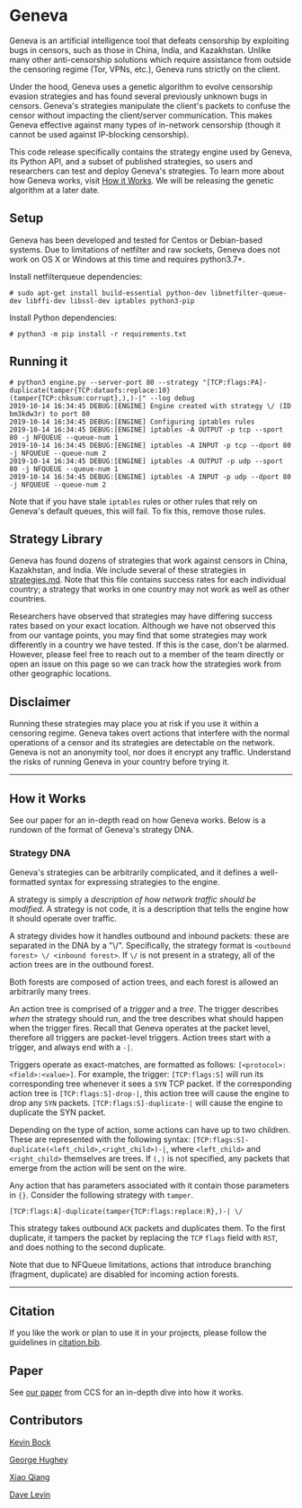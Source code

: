 # Geneva

Geneva is an artificial intelligence tool that defeats censorship by exploiting bugs in censors, such as those in China, India, and Kazakhstan. Unlike many other anti-censorship solutions which require assistance from outside the censoring regime (Tor, VPNs, etc.), Geneva runs strictly on the client.

Under the hood, Geneva uses a genetic algorithm to evolve censorship evasion strategies and has found several previously unknown bugs in censors. Geneva's strategies manipulate the client's packets to confuse the censor without impacting the client/server communication. This makes Geneva effective against many types of in-network censorship (though it cannot be used against IP-blocking censorship). 

This code release specifically contains the strategy engine used by Geneva, its Python API, and a subset of published strategies, so users and researchers can test and deploy Geneva's strategies. To learn more about how Geneva works, visit [How it Works](#How-it-Works). We will be releasing the genetic algorithm at a later date.

## Setup

Geneva has been developed and tested for Centos or Debian-based systems. Due to limitations of
netfilter and raw sockets, Geneva does not work on OS X or Windows at this time and requires python3.7+.

Install netfilterqueue dependencies:
```
# sudo apt-get install build-essential python-dev libnetfilter-queue-dev libffi-dev libssl-dev iptables python3-pip
```

Install Python dependencies:
```
# python3 -m pip install -r requirements.txt
```

## Running it

```
# python3 engine.py --server-port 80 --strategy "[TCP:flags:PA]-duplicate(tamper{TCP:dataofs:replace:10}(tamper{TCP:chksum:corrupt},),)-|" --log debug
2019-10-14 16:34:45 DEBUG:[ENGINE] Engine created with strategy \/ (ID bm3kdw3r) to port 80
2019-10-14 16:34:45 DEBUG:[ENGINE] Configuring iptables rules
2019-10-14 16:34:45 DEBUG:[ENGINE] iptables -A OUTPUT -p tcp --sport 80 -j NFQUEUE --queue-num 1
2019-10-14 16:34:45 DEBUG:[ENGINE] iptables -A INPUT -p tcp --dport 80 -j NFQUEUE --queue-num 2
2019-10-14 16:34:45 DEBUG:[ENGINE] iptables -A OUTPUT -p udp --sport 80 -j NFQUEUE --queue-num 1
2019-10-14 16:34:45 DEBUG:[ENGINE] iptables -A INPUT -p udp --dport 80 -j NFQUEUE --queue-num 2
```

Note that if you have stale `iptables` rules or other rules that rely on Geneva's default queues,
this will fail. To fix this, remove those rules. 

## Strategy Library

Geneva has found dozens of strategies that work against censors in China, Kazakhstan, and India. We include several of these strategies in [strategies.md](strategies.md). Note that this file contains success rates for each individual country; a strategy that works in one country may not work as well as other countries.

Researchers have observed that strategies may have differing success rates based on your exact location. Although we have not observed this from our vantage points, you may find that some strategies may work differently in a country we have tested. If this is the case, don't be alarmed. However, please feel free to reach out to a member of the team directly or open an issue on this page so we can track how the strategies work from other geographic locations.

## Disclaimer

Running these strategies may place you at risk if you use it within a censoring regime. Geneva takes overt actions that interfere with the normal operations of a censor and its strategies are detectable on the network. Geneva is not an anonymity tool, nor does it encrypt any traffic. Understand the risks of running Geneva in your country before trying it.

-------

## How it Works

See our paper for an in-depth read on how Geneva works. Below is a rundown of the format of Geneva's strategy DNA. 

### Strategy DNA

Geneva's strategies can be arbitrarily complicated, and it defines a well-formatted syntax for
expressing strategies to the engine.

A strategy is simply a _description of how network traffic should be modified_. A strategy is not
code, it is a description that tells the engine how it should operate over traffic. 

A strategy divides how it handles outbound and inbound packets: these are separated in the DNA by a 
"\\/". Specifically, the strategy format is `<outbound forest> \/ <inbound forest>`. If `\/` is not
present in a strategy, all of the action trees are in the outbound forest. 

Both forests are composed of action trees, and each forest is allowed an arbitrarily many trees. 

An action tree is comprised of a _trigger_ and a _tree_. The trigger describes _when_ the strategy
should run, and the tree describes what should happen when the trigger fires. Recall that Geneva
operates at the packet level, therefore all triggers are packet-level triggers. Action trees start
with a trigger, and always end with a `-|`. 

Triggers operate as exact-matches, are formatted as follows: `[<protocol>:<field>:<value>]`. For
example, the trigger: `[TCP:flags:S]` will run its corresponding tree whenever it sees a `SYN`
TCP packet. If the corresponding action tree is `[TCP:flags:S]-drop-|`, this action tree will cause
the engine to drop any `SYN` packets. `[TCP:flags:S]-duplicate-|` will cause the engine to
duplicate the SYN packet.

Depending on the type of action, some actions can have up to two children. These are represented
with the following syntax: `[TCP:flags:S]-duplicate(<left_child>,<right_child>)-|`, where
`<left_child>` and `<right_child>` themselves are trees. If `(,)` is not specified, any packets
that emerge from the action will be sent on the wire. 

Any action that has parameters associated with it contain those parameters in `{}`. Consider the
following strategy with `tamper`.
```
[TCP:flags:A]-duplicate(tamper{TCP:flags:replace:R},)-| \/
```
This strategy takes outbound `ACK` packets and duplicates them. To the first duplicate, it tampers
the packet by replacing the `TCP` `flags` field with `RST`, and does nothing to the second
duplicate. 

Note that due to NFQueue limitations, actions that introduce branching (fragment, duplicate) are
disabled for incoming action forests. 

-------

## Citation

If you like the work or plan to use it in your projects, please follow the guidelines in [citation.bib](https://github.com/Kkevsterrr/geneva/blob/master/citation.bib).

## Paper

See [our paper](http://geneva.cs.umd.edu/papers/geneva_ccs19.pdf) from CCS for an in-depth dive into how it works.

## Contributors

[Kevin Bock](https://github.com/Kkevsterrr)

[George Hughey](https://github.com/ecthros)

[Xiao Qiang](https://twitter.com/rockngo)

[Dave Levin](https://www.cs.umd.edu/~dml/)
